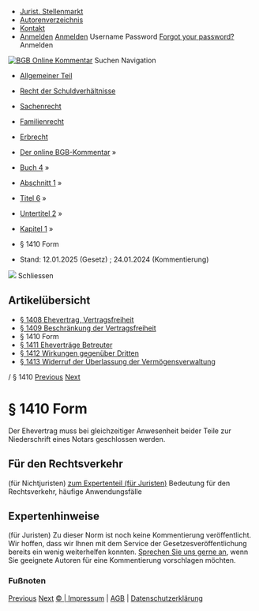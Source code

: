   * [Jurist. Stellenmarkt](https://bgb.kommentar.de/Buch-4/Abschnitt-1/Titel-6/Untertitel-2/Kapitel-1/</job-board> "Jurist. Stellenmarkt")
  * [Autorenverzeichnis](https://bgb.kommentar.de/Buch-4/Abschnitt-1/Titel-6/Untertitel-2/Kapitel-1/</Autorenverzeichnis> "Autorenverzeichnis")
  * [Kontakt](https://bgb.kommentar.de/Buch-4/Abschnitt-1/Titel-6/Untertitel-2/Kapitel-1/</Kontakt>)
  * [Anmelden](https://bgb.kommentar.de/Buch-4/Abschnitt-1/Titel-6/Untertitel-2/Kapitel-1/<#login> "show login form") [Anmelden](https://bgb.kommentar.de/Buch-4/Abschnitt-1/Titel-6/Untertitel-2/Kapitel-1/<#> "hide login form") Username Password
[Forgot your password?](https://bgb.kommentar.de/Buch-4/Abschnitt-1/Titel-6/Untertitel-2/Kapitel-1/</user/forgotpassword>) Anmelden 


[![BGB Online Kommentar](https://bgb.kommentar.de/extension/bgb/design/bgb/images/logo.png)](https://bgb.kommentar.de/Buch-4/Abschnitt-1/Titel-6/Untertitel-2/Kapitel-1/</> "BGB Online Kommentar")
Suchen
Navigation
  * [Allgemeiner Teil](https://bgb.kommentar.de/Buch-4/Abschnitt-1/Titel-6/Untertitel-2/Kapitel-1/</Buch-1>)
  * [Recht der Schuldverhältnisse](https://bgb.kommentar.de/Buch-4/Abschnitt-1/Titel-6/Untertitel-2/Kapitel-1/</Buch-2>)
  * [Sachenrecht](https://bgb.kommentar.de/Buch-4/Abschnitt-1/Titel-6/Untertitel-2/Kapitel-1/</Buch-3>)
  * [Familienrecht](https://bgb.kommentar.de/Buch-4/Abschnitt-1/Titel-6/Untertitel-2/Kapitel-1/</Buch-4>)
  * [Erbrecht](https://bgb.kommentar.de/Buch-4/Abschnitt-1/Titel-6/Untertitel-2/Kapitel-1/</Buch-5>)


  * [Der online BGB-Kommentar](https://bgb.kommentar.de/Buch-4/Abschnitt-1/Titel-6/Untertitel-2/Kapitel-1/</>) »
  * [Buch 4](https://bgb.kommentar.de/Buch-4/Abschnitt-1/Titel-6/Untertitel-2/Kapitel-1/</Buch-4>) »
  * [Abschnitt 1](https://bgb.kommentar.de/Buch-4/Abschnitt-1/Titel-6/Untertitel-2/Kapitel-1/</Buch-4/Abschnitt-1>) »
  * [Titel 6](https://bgb.kommentar.de/Buch-4/Abschnitt-1/Titel-6/Untertitel-2/Kapitel-1/</Buch-4/Abschnitt-1/Titel-6>) »
  * [Untertitel 2](https://bgb.kommentar.de/Buch-4/Abschnitt-1/Titel-6/Untertitel-2/Kapitel-1/</Buch-4/Abschnitt-1/Titel-6/Untertitel-2>) »
  * [Kapitel 1](https://bgb.kommentar.de/Buch-4/Abschnitt-1/Titel-6/Untertitel-2/Kapitel-1/</Buch-4/Abschnitt-1/Titel-6/Untertitel-2/Kapitel-1>) »
  * § 1410 Form 
  * Stand: 12.01.2025 (Gesetz) ; 24.01.2024 (Kommentierung) 


![](https://vg01.met.vgwort.de/na/1c9909529ead4f509072c06d9081a7d5)
Schliessen 
## Artikelübersicht
  * [ § 1408 Ehevertrag, Vertragsfreiheit ](https://bgb.kommentar.de/Buch-4/Abschnitt-1/Titel-6/Untertitel-2/Kapitel-1/</Buch-4/Abschnitt-1/Titel-6/Untertitel-2/Kapitel-1/Ehevertrag-Vertragsfreiheit>)
  * [ § 1409 Beschränkung der Vertragsfreiheit ](https://bgb.kommentar.de/Buch-4/Abschnitt-1/Titel-6/Untertitel-2/Kapitel-1/</Buch-4/Abschnitt-1/Titel-6/Untertitel-2/Kapitel-1/Beschraenkung-der-Vertragsfreiheit>)
  * § 1410 Form 
  * [ § 1411 Eheverträge Betreuter ](https://bgb.kommentar.de/Buch-4/Abschnitt-1/Titel-6/Untertitel-2/Kapitel-1/</Buch-4/Abschnitt-1/Titel-6/Untertitel-2/Kapitel-1/Ehevertraege-Betreuter>)
  * [ § 1412 Wirkungen gegenüber Dritten ](https://bgb.kommentar.de/Buch-4/Abschnitt-1/Titel-6/Untertitel-2/Kapitel-1/</Buch-4/Abschnitt-1/Titel-6/Untertitel-2/Kapitel-1/Wirkungen-gegenueber-Dritten>)
  * [ § 1413 Widerruf der Überlassung der Vermögensverwaltung ](https://bgb.kommentar.de/Buch-4/Abschnitt-1/Titel-6/Untertitel-2/Kapitel-1/</Buch-4/Abschnitt-1/Titel-6/Untertitel-2/Kapitel-1/Widerruf-der-Ueberlassung-der-Vermoegensverwaltung>)


/ § 1410 
[Previous](https://bgb.kommentar.de/Buch-4/Abschnitt-1/Titel-6/Untertitel-2/Kapitel-1/</Buch-4/Abschnitt-1/Titel-6/Untertitel-2/Kapitel-1/Beschraenkung-der-Vertragsfreiheit> "§ 1409 Beschränkung der Vertragsfreiheit") [Next](https://bgb.kommentar.de/Buch-4/Abschnitt-1/Titel-6/Untertitel-2/Kapitel-1/</Buch-4/Abschnitt-1/Titel-6/Untertitel-2/Kapitel-1/Ehevertraege-Betreuter> "§ 1411 Eheverträge Betreuter")
# § 1410 Form
Der Ehevertrag muss bei gleichzeitiger Anwesenheit beider Teile zur Niederschrift eines Notars geschlossen werden.
## Für den Rechtsverkehr 
(für Nichtjuristen)
[zum Expertenteil (für Juristen)](https://bgb.kommentar.de/Buch-4/Abschnitt-1/Titel-6/Untertitel-2/Kapitel-1/<#expertenhinweise>)
Bedeutung für den Rechtsverkehr, häufige Anwendungsfälle
## Expertenhinweise
(für Juristen)
Zu dieser Norm ist noch keine Kommentierung veröffentlicht. Wir hoffen, dass wir Ihnen mit dem Service der Gesetzesveröffentlichung bereits ein wenig weiterhelfen konnten. [Sprechen Sie uns gerne an](https://bgb.kommentar.de/Buch-4/Abschnitt-1/Titel-6/Untertitel-2/Kapitel-1/</Kontakt>), wenn Sie geeignete Autoren für eine Kommentierung vorschlagen möchten. 
### Fußnoten
[Previous](https://bgb.kommentar.de/Buch-4/Abschnitt-1/Titel-6/Untertitel-2/Kapitel-1/</Buch-4/Abschnitt-1/Titel-6/Untertitel-2/Kapitel-1/Beschraenkung-der-Vertragsfreiheit> "§ 1409 Beschränkung der Vertragsfreiheit") [Next](https://bgb.kommentar.de/Buch-4/Abschnitt-1/Titel-6/Untertitel-2/Kapitel-1/</Buch-4/Abschnitt-1/Titel-6/Untertitel-2/Kapitel-1/Ehevertraege-Betreuter> "§ 1411 Eheverträge Betreuter")
[© | Impressum](https://bgb.kommentar.de/Buch-4/Abschnitt-1/Titel-6/Untertitel-2/Kapitel-1/</Kontakt>) | [AGB](https://bgb.kommentar.de/Buch-4/Abschnitt-1/Titel-6/Untertitel-2/Kapitel-1/</AGB>) | [Datenschutzerklärung](https://bgb.kommentar.de/Buch-4/Abschnitt-1/Titel-6/Untertitel-2/Kapitel-1/</Datenschutzerklaerung-fuer-Leser>)
